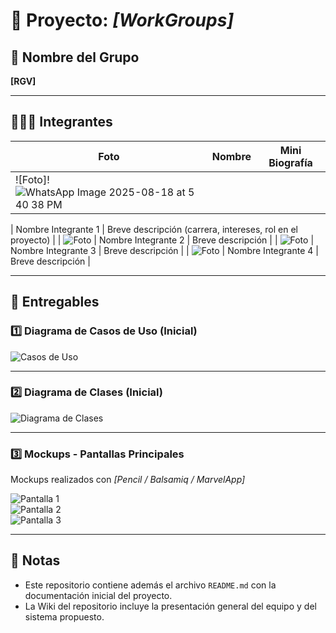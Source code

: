 # 📌 Proyecto: *[WorkGroups]*

## 👥 Nombre del Grupo
**[RGV]**

---

## 🧑‍🤝‍🧑 Integrantes

| Foto | Nombre | Mini Biografía |
|------|--------|----------------|
| ![Foto]!![WhatsApp Image 2025-08-18 at 5 40 38 PM](https://github.com/user-attachments/assets/6770bc19-4a16-4ca2-88b8-fe82921e45ee)

 | Nombre Integrante 1 | Breve descripción (carrera, intereses, rol en el proyecto) |
| ![Foto](link_foto) | Nombre Integrante 2 | Breve descripción |
| ![Foto](link_foto) | Nombre Integrante 3 | Breve descripción |
| ![Foto](link_foto) | Nombre Integrante 4 | Breve descripción |

---

## 📂 Entregables

### 1️⃣ Diagrama de Casos de Uso (Inicial)
![Casos de Uso](link_imagen_casos_uso)

---

### 2️⃣ Diagrama de Clases (Inicial)
![Diagrama de Clases](link_imagen_clases)

---

### 3️⃣ Mockups - Pantallas Principales
Mockups realizados con *[Pencil / Balsamiq / MarvelApp]*

![Pantalla 1](link_imagen_pantalla1)  
![Pantalla 2](link_imagen_pantalla2)  
![Pantalla 3](link_imagen_pantalla3)  

---

## 📑 Notas
- Este repositorio contiene además el archivo `README.md` con la documentación inicial del proyecto.  
- La Wiki del repositorio incluye la presentación general del equipo y del sistema propuesto.

